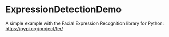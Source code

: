# ExpressionDetectionDemo
A simple example with the Facial Expression Recognition library for Python: https://pypi.org/project/fer/

